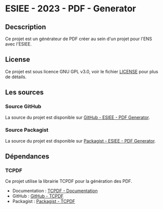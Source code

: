 # ESIEE - 2023 - PDF - Generator

## Decscription

Ce projet est un générateur de PDF créer au sein d'un projet pour l'ENS avec l'ESIEE.

## License

Ce projet est sous licence GNU GPL v3.0, voir le fichier [LICENSE](LICENSE) pour plus de détails.

## Les sources

### Source GitHub

La source du projet est disponible sur [GitHub - ESIEE - PDF Generator](https://github.com/2023-esiee-projectlab/pdf_generator_composer_package).

### Source Packagist

La source du projet est disponible sur [Packagist - ESIEE - PDF Generator](https://packagist.org/packages/esiee/pdf_generator_composer_package).

## Dépendances

### TCPDF

Ce projet utilise la librairie TCPDF pour la génération des PDF.

- Documentation : [TCPDF - Documentation](https://tcpdf.org/)
- GitHub : [GitHub - TCPDF](https://github.com/tecnickcom/TCPDF)
- Packagist : [Packagist - TCPDF](https://packagist.org/packages/tecnickcom/tcpdf)